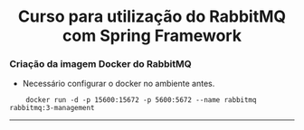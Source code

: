 <h1 align="center">Curso para utilização do RabbitMQ com Spring Framework </h1>

### Criação da imagem Docker do RabbitMQ

- Necessário configurar o docker no ambiente antes.

```docker
    docker run -d -p 15600:15672 -p 5600:5672 --name rabbitmq rabbitmq:3-management
```
------------------